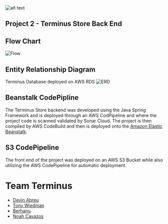 ![alt text](http://terminus-front.s3-website-us-east-1.amazonaws.com/assets/images/logo.png)
## Project 2 - Terminus Store Back End

## Flow Chart
![Flow](https://i.ibb.co/GFnq16Q/image-4.png)

## Entity Relationship Diagram
Terminus Database deployed on AWS RDS
![ERD](https://i.ibb.co/cNPFWBQ/ERD.png)

## Beanstalk CodePipline
The Terminus Store backend was developed using the Java Spring Framework and is deployed through an AWS CodPipeline and where the project code is scanned validated by Sonar Cloud. The project is then compiled by AWS CodeBuild and then is deployed onto the [Amazon Elastic Beanstalk](http://p2terminusoms-env.eba-fcyktpid.us-east-1.elasticbeanstalk.com/).

## S3 CodePipeline
The front end of the project was deployed on an AWS S3 Bucket while also utilizing the AWS CodePipeline for automatic deployment.

# Team Terminus
* [Devin Abreu](https://github.com/devinabreu10)
* [Tony Wiedman](https://github.com/tonywied17)
* [Berhanu](https://github.com/berhanusg)
* [Noah Cavazos](https://github.com/Woodsgump)
